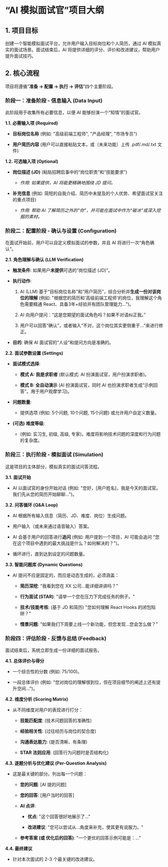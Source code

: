 # “AI 模拟面试官”项目大纲

## 1. 项目目标

创建一个智能模拟面试平台，允许用户输入目标岗位和个人简历，通过 AI 模拟真实的面试场景。面试结束后，AI 将提供详细的评分、评价和改进建议，帮助用户提升面试技巧。

## 2. 核心流程

项目将遵循“**准备 -> 配置 -> 执行 -> 评估**”四个主要阶段。

### 阶段一：准备阶段 - 信息输入 (Data Input)

此阶段用于收集所有必要信息，以便 AI 能够扮演一个“知情”的面试官。

**1.1. 必需输入项 (Required)**

- **目标岗位名称** (例如: "高级前端工程师", "产品经理", "市场专员")
    
- **用户简历内容** (用户可以直接粘贴文本，或（未来功能）上传 .pdf/.md/.txt 文件)
    

**1.2. 可选输入项 (Optional)**

- **岗位描述 (JD)** (粘贴招聘启事中的“岗位职责”和“技能要求”)
    
    - _作用: 如果提供，AI 将能更精确地围绕 JD 提问。_
        
- **补充信息** (例如: 简短的自我介绍、简历中未提及的个人优势、希望面试官关注的重点项目)
    
    - _作用: 帮助 AI 了解简历之外的“你”，并可能在面试中作为“破冰”或深入挖掘的素材。_
        

### 阶段二：配置阶段 - 确认与设置 (Configuration)

在面试开始前，用户可以自定义模拟面试的参数，并且 AI 将进行一次“角色确认”。

**2.1. 角色理解与确认 (LLM Verification)**

- **触发条件**: 如果用户**未提供**可选的“岗位描述 (JD)”。
    
- **执行动作**:
    
    1. AI (LLM) 基于“目标岗位名称”和“用户简历”，综合分析并**生成一份对该岗位的理解** (例如: "根据您的简历和'高级前端工程师'的岗位，我理解这个角色需要精通 React、具备3年+经验并有团队管理能力...")。
        
    2. AI 向用户提问：“这是您期望的面试角色吗？如果不对请纠正我。”
        
    3. 用户可以回答“确认”，或者输入“不对，这个岗位其实更侧重于...”来进行修正。
        
- **目的**: 确保 AI 面试官的“人设”和提问方向是准确的。
    

**2.2. 面试参数设置 (Settings)**

- **面试模式选择**:
    
    - **模式 A: 我是求职者** (默认模式: AI 扮演面试官，用户扮演求职者)。
        
    - **模式 B: 全自动演示** (AI 扮演面试官，同时 AI 也扮演求职者生成“示例回答”。用于用户观摩学习)。
        
- **问题数量**:
    
    - 提供选项 (例如: 5个问题, 10个问题, 15个问题) 或允许用户自定义数量。
        
- **(可选) 难度等级**:
    
    - (例如: 实习生, 初级, 高级, 专家)。难度将影响技术问题的深度和行为问题的复杂度。
        

### 阶段三：执行阶段 - 模拟面试 (Simulation)

这是项目的主体部分，模拟真实的面试问答流程。

**3.1. 面试开始**

- AI 以面试官的身份开始对话 (例如: "您好，[用户姓名]，我是今天的面试官。我们先从您的简历开始聊聊...")。
    

**3.2. 问答循环 (Q&A Loop)**

- AI 根据所有输入信息（简历、JD、难度、岗位）生成问题。
    
- 用户输入（或未来通过语音输入）答案。
    
- AI 会基于用户的回答进行**追问** (例如: 用户提到一个项目，AI 可能会追问 "您在这个项目中遇到的最大挑战是什么？如何解决的？")。
    
- 循环进行，直到达到设定的问题数量。
    

**3.3. 智能问题库 (Dynamic Questions)**

- AI 提问不应是固定的，而应是动态生成的，必须涵盖：
    
    - **简历深挖**: "我看到您在 XX 公司...能详细讲讲吗？"
        
    - **行为面试 (STAR)**: "请举一个您在压力下完成任务的例子。"
        
    - **技术/技能考核**: (基于 JD 和简历) "您如何理解 React Hooks 的闭包陷阱？"
        
    - **情景问题**: "如果我们下周要上线一个新功能，但您发现...您会怎么做？"
        

### 阶段四：评估阶段 - 反馈与总结 (Feedback)

面试结束后，系统立即生成一份详细的面试报告。

**4.1. 总体评价与得分**

- 一个综合性的分数 (例如: 75/100)。
    
- 一段总体评价 (例如: "您对岗位的理解很到位，但在项目细节的阐述上还有提升空间...")。
    

**4.2. 维度分析 (Scoring Matrix)**

- 从不同维度对用户的表现进行打分：
    
    - **技能匹配度**: (技术问题回答的准确性)
        
    - **经验相关性**: (过往经历与岗位的契合度)
        
    - **沟通表达能力**: (是否清晰、有条理)
        
    - **STAR 法则应用**: (回答行为问题时是否结构化)
        

**4.3. 逐题分析与优化建议 (Per-Question Analysis)**

- 这是最关键的部分。列出每一个问题：
    
    - **您的问题**: [AI 提的问题]
        
    - **您的回答**: [用户当时的回答]
        
    - **AI 点评**:
        
        - **优点**: "这个回答很好地展示了..."
            
        - **改进建议**: "您可以尝试从...角度来补充，使其更有说服力。"
            
    - **参考答案 (或 优化后的回答)**: "一个更优的回答示例可能是：..."
        

**4.4. 最终建议**

- 针对本次面试的 2-3 个最关键的改进建议。